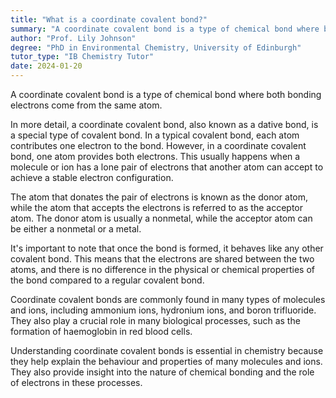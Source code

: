 ```yaml
---
title: "What is a coordinate covalent bond?"
summary: "A coordinate covalent bond is a type of chemical bond where both bonding electrons come from the same atom."
author: "Prof. Lily Johnson"
degree: "PhD in Environmental Chemistry, University of Edinburgh"
tutor_type: "IB Chemistry Tutor"
date: 2024-01-20
---
```


A coordinate covalent bond is a type of chemical bond where both bonding electrons come from the same atom.

In more detail, a coordinate covalent bond, also known as a dative bond, is a special type of covalent bond. In a typical covalent bond, each atom contributes one electron to the bond. However, in a coordinate covalent bond, one atom provides both electrons. This usually happens when a molecule or ion has a lone pair of electrons that another atom can accept to achieve a stable electron configuration.

The atom that donates the pair of electrons is known as the donor atom, while the atom that accepts the electrons is referred to as the acceptor atom. The donor atom is usually a nonmetal, while the acceptor atom can be either a nonmetal or a metal.

It's important to note that once the bond is formed, it behaves like any other covalent bond. This means that the electrons are shared between the two atoms, and there is no difference in the physical or chemical properties of the bond compared to a regular covalent bond.

Coordinate covalent bonds are commonly found in many types of molecules and ions, including ammonium ions, hydronium ions, and boron trifluoride. They also play a crucial role in many biological processes, such as the formation of haemoglobin in red blood cells.

Understanding coordinate covalent bonds is essential in chemistry because they help explain the behaviour and properties of many molecules and ions. They also provide insight into the nature of chemical bonding and the role of electrons in these processes.
    